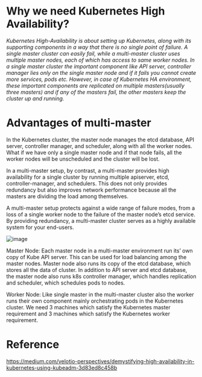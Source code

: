 # Why we need Kubernetes High Availability?
*Kubernetes High-Availability is about setting up Kubernetes, along with its supporting components in a way that there is no single point of failure. A single master cluster can easily fail, while a multi-master cluster uses multiple master nodes, each of which has access to same worker nodes. In a single master cluster the important component like API server, controller manager lies only on the single master node and if it fails you cannot create more services, pods etc. However, in case of Kubernetes HA environment, these important components are replicated on multiple masters(usually three masters) and if any of the masters fail, the other masters keep the cluster up and running.*

# Advantages of multi-master

In the Kubernetes cluster, the master node manages the etcd database, API server, controller manager, and scheduler, along with all the worker nodes. What if we have only a single master node and if that node fails, all the worker nodes will be unscheduled and the cluster will be lost.

In a multi-master setup, by contrast, a multi-master provides high availability for a single cluster by running multiple apiserver, etcd, controller-manager, and schedulers. This does not only provides redundancy but also improves network performance because all the masters are dividing the load among themselves.

A multi-master setup protects against a wide range of failure modes, from a loss of a single worker node to the failure of the master node’s etcd service. By providing redundancy, a multi-master cluster serves as a highly available system for your end-users.

![image](https://user-images.githubusercontent.com/33947539/153589572-cd587c9d-9c2c-4a4a-933a-5f42733df122.png)

Master Node: Each master node in a multi-master environment run its’ own copy of Kube API server. This can be used for load balancing among the master nodes. Master node also runs its copy of the etcd database, which stores all the data of cluster. In addition to API server and etcd database, the master node also runs k8s controller manager, which handles replication and scheduler, which schedules pods to nodes.

Worker Node: Like single master in the multi-master cluster also the worker runs their own component mainly orchestrating pods in the Kubernetes cluster. We need 3 machines which satisfy the Kubernetes master requirement and 3 machines which satisfy the Kubernetes worker requirement.


# Reference
https://medium.com/velotio-perspectives/demystifying-high-availability-in-kubernetes-using-kubeadm-3d83ed8c458b
